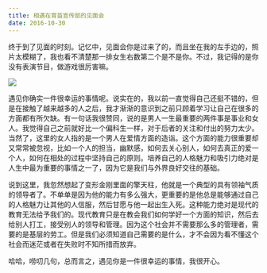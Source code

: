 ```yaml
---
title: 相遇在育苗宣传部的见面会
date: 2016-10-30
---
```


终于到了见面的时刻。记忆中，见面会你是过来了的，而且坐在我的左手边的，照片太模糊了，我也看不清楚那一排女生右数第二个是不是你。不过，我记得的是你没有表演节目，做游戏很厉害嘛。

![](https://cn-twesix-static.oss-cn-beijing.aliyuncs.com/bynbyn/image/2016/10/30/01.jpg)

遇见你确实一件很幸运的事情呢。说实在的，我以前一直觉得自己还挺不错的，但是在接触了越来越多的人之后，我才渐渐的意识到之前只顾着学习让自己在很多的方面都有所欠缺。有一句话我很赞同，说的是男人一生最重要的两件事是事业和女人。我觉得自己之前就好比一个偏科生一样，对于后者的关注和付出的努力太少。当然了，这里的女人指的是一个男人在爱情方面的造诣。这个方面的能力很重要却又常常被忽视，比如一个人的担当，幽默感，如何去关心别人，如何去真正的爱一个人，如何在相处的过程中坚持自己的原则。培养自己的人格魅力和吸引力绝对是人生中最为重要的事情之一了，因为它是我们与外界良好交往的基础。

说到这里，我忽然想起了变形金刚里面的擎天柱，他就是一个典型的具有领袖气质的领导者了。不单单是因为他的能力有多么强大，更重要的是他总是能够通过自己的人格魅力让其他的人信服，然后甘愿与他一起出生入死。这种能力绝对是现代的教育无法给予我们的。现代教育只是在教会我们如何学好一个方面的知识，然后去给别人打工，接受别人的领导和管理。因为这个社会并不需要那么多的管理者，需要的是基层的劳工。但是我们必须知道自己需要的是什么，才不会因为看不懂这个社会而迷茫或者在失败时不知所措而放弃。

哈哈，唠叨几句，总而言之，遇见你是一件很幸运的事情，我很开心。